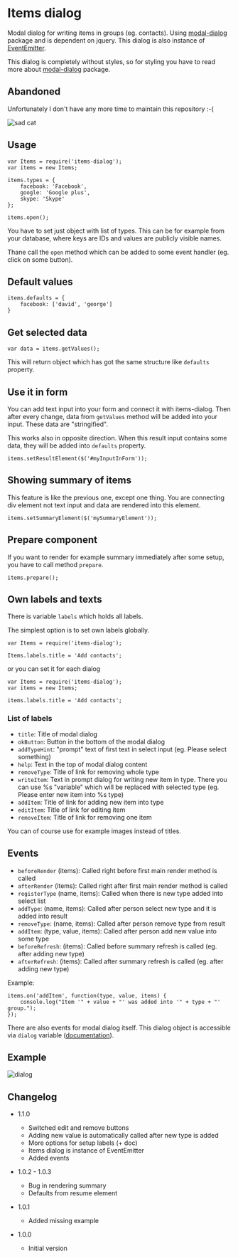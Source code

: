 # Items dialog

Modal dialog for writing items in groups (eg. contacts).
Using [modal-dialog](https://npmjs.org/package/modal-dialog) package and is dependent on jquery.
This dialog is also instance of [EventEmitter](http://nodejs.org/api/events.html).

This dialog is completely without styles, so for styling you have to read more about [modal-dialog](https://npmjs.org/package/modal-dialog) package.

## Abandoned

Unfortunately I don't have any more time to maintain this repository :-(

![sad cat](https://raw.githubusercontent.com/sakren/sakren.github.io/master/images/sad-kitten.jpg)

## Usage

```
var Items = require('items-dialog');
var items = new Items;

items.types = {
	facebook: 'Facebook',
	google: 'Google plus',
	skype: 'Skype'
};

items.open();
```

You have to set just object with list of types. This can be for example from your database, where keys are IDs and values
are publicly visible names.

Thane call the `open` method which can be added to some event handler (eg. click on some button).

## Default values

```
items.defaults = {
	facebook: ['david', 'george']
}
```

## Get selected data

```
var data = items.getValues();
```

This will return object which has got the same structure like `defaults` property.

## Use it in form

You can add text input into your form and connect it with items-dialog. Then after every change, data from `getValues` method
will be added into your input. These data are "stringified".

This works also in opposite direction. When this result input contains some data, they will be added into `defaults` property.

```
items.setResultElement($('#myInputInForm'));
```

## Showing summary of items

This feature is like the previous one, except one thing. You are connecting div element not text input and data are rendered
into this element.

```
items.setSummaryElement($('mySummaryElement'));
```

## Prepare component

If you want to render for example summary immediately after some setup, you have to call method `prepare`.

```
items.prepare();
```

## Own labels and texts

There is variable `labels` which holds all labels.

The simplest option is to set own labels globally.

```
var Items = require('items-dialog');

Items.labels.title = 'Add contacts';
```

or you can set it for each dialog

```
var Items = require('items-dialog');
var items = new Items;

items.labels.title = 'Add contacts';
```

### List of labels

* `title`: Title of modal dialog
* `okButton`: Button in the bottom of the modal dialog
* `addTypeHint`: "prompt" text of first text in select input (eg. Please select something)
* `help`: Text in the top of modal dialog content
* `removeType`: Title of link for removing whole type
* `writeItem`: Text in prompt dialog for writing new item in type. There you can use %s "variable" which will be replaced with selected type (eg. Please enter new item into %s type)
* `addItem`: Title of link for adding new item into type
* `editItem`: Title of link for editing item
* `removeItem`: Title of link for removing one item

You can of course use for example images instead of titles.

## Events

* `beforeRender` (items): Called right before first main render method is called
* `afterRender` (items): Called right after first main render method is called
* `registerType` (name, items): Called when there is new type added into select list
* `addType`: (name, items): Called after person select new type and it is added into result
* `removeType`: (name, items): Called after person remove type from result
* `addItem`: (type, value, items): Called after person add new value into some type
* `beforeRefresh`: (items): Called before summary refresh is called (eg. after adding new type)
* `afterRefresh`: (items): Called after summary refresh is called (eg. after adding new type)

Example:
```
items.on('addItem', function(type, value, items) {
	console.log("Item '" + value + "' was added into '" + type + "' group.");
});
```

There are also events for modal dialog itself. This dialog object is accessible via `dialog` variable ([documentation](https://npmjs.org/package/modal-dialog)).

## Example

![dialog](https://raw.github.com/Carrooi/Node-ItemsDialog/master/example.png)

## Changelog

* 1.1.0
	+ Switched edit and remove buttons
	+ Adding new value is automatically called after new type is added
	+ More options for setup labels (+ doc)
	+ Items dialog is instance of EventEmitter
	+ Added events

* 1.0.2 - 1.0.3
	+ Bug in rendering summary
	+ Defaults from resume element

* 1.0.1
	+ Added missing example

* 1.0.0
	+ Initial version
